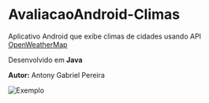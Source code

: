 # AvaliacaoAndroid-Climas

Aplicativo Android que exibe climas de cidades usando API [OpenWeatherMap](https://openweathermap.org/)

Desenvolvido em <b>Java</b>

<b>Autor:</b> Antony Gabriel Pereira

![Exemplo](https://i.imgur.com/XQX1UgQ.png)
